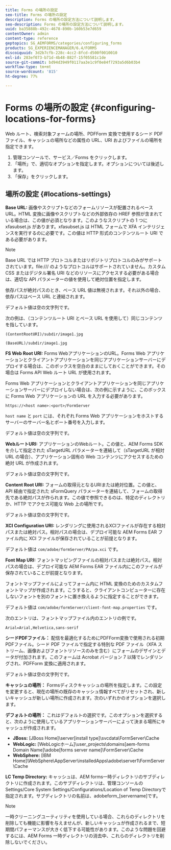 ```yaml
---
title: Forms の場所の設定
seo-title: Forms の場所の設定
description: Forms の場所の設定方法について説明します。
seo-description: Forms の場所の設定方法について説明します。
uuid: ba35888b-492c-4678-890b-160b53e7d659
contentOwner: admin
content-type: reference
geptopics: SG_AEMFORMS/categories/configuring_forms
products: SG_EXPERIENCEMANAGER/6.4/FORMS
discoiquuid: 3d2b7cfb-228c-4cc2-8fcd-d500f0010010
exl-id: 283ef073-b71d-4b48-882f-15f05581c1de
source-git-commit: bd94d3949f0117aa3e1c9f0e84f7293a5d6b03b4
workflow-type: tm+mt
source-wordcount: '815'
ht-degree: 77%

---
```


# Forms の場所の設定 {#configuring-locations-for-forms}

Web ルート、検索対象フォームの場所、PDFForm 変換で使用するシード PDF ファイル、キャッシュの場所などの属性の URL、URI およびファイルの場所を指定できます。

1. 管理コンソールで、サービス／Forms をクリックします。
1. 「場所」で、適切なオプションを指定します。オプションについては後述します。
1. 「保存」をクリックします。

## 場所の設定 {#locations-settings}

**Base URL:** 画像やスクリプトなどのフォームリソースが配置されるベースURL。HTML 変換に画像やスクリプトなどの外部依存の HREF 参照が含まれている場合は、この値が必須となります。このようなスクリプトの 1 つに xfasubset.js があります。xfasubset.js は HTML フォームで XFA インテリジェンスを実行するのに必要です。この値は HTTP 形式のコンテンツルート URI である必要があります。

>[!NOTE]
>
>Base URL では HTTP プロトコルまたはリポジトリプロトコルのみがサポートされています。file:/// のようなプロトコルはサポートされていません。カスタム CSS またはデジタル署名 URI などのリソースにアクセスする必要がある場合は、適切な API パラメーターの値を使用して絶対位置を指定します。

依存パスが絶対パスのとき、ベース URL 値は無視されます。それ以外の場合、依存パスはベース URL と連結されます。

デフォルト値は空の文字列です。

次の例は、（コンテンツルート URI とベース URL を使用して）同じコンテンツを指しています。

`(ContentRootURI)/subdir/image1.jpg`

`(BaseURL)/subdir/image1.jpg`

**FS Web Root URI:** Forms WebアプリケーションのURL。Forms Web アプリケーションとクライアントアプリケーションを同じアプリケーションサーバーにデプロイする場合は、このボックスを空白のままにしておくことができます。その場合は Forms API Web ルート URL が使用されます。

Forms Web アプリケーションとクライアントアプリケーションを同じアプリケーションサーバーにデプロイしない場合は、次の例に示すように、このボックスに Forms Web アプリケーションの URL を入力する必要があります。

`https://<host name>:<port>/FormServer`

`host name` と `port` には、それぞれ Forms Web アプリケーションをホストするサーバーのサーバー名とポート番号を入力します。

デフォルト値は空の文字列です。

**WebルートURI:** アプリケーションのWebルート。この値と、AEM Forms SDK を介して指定された sTargetURL パラメーターを連結して（sTargetURL が相対 URL の場合）、アプリケーション固有の Web コンテンツにアクセスするための絶対 URL が作成されます。

デフォルト値は空の文字列です。

**Content Root URI:** フォームの取得元となるURIまたは絶対位置。この値と、API 経由で指定された sFormQuery パラメーターを連結して、フォームの取得先である絶対パスが作られます。この値で参照できるのは、特定のディレクトリか、HTTP でアクセス可能な Web 上の場所です。

デフォルト値は空の文字列です。

**XCI Configuration URI:** レンダリングに使用されるXCIファイルが存在する相対パスまたは絶対パス。相対パスの場合は、デプロイ可能な AEM Forms EAR ファイル内に XCI ファイルが保存されていることが前提となります。

デフォルト値は `com/adobe/formServer/PA/pa.xci` です。

**Font Map URI:** フォントマッピングファイルの相対パスまたは絶対パス。相対パスの場合は、デプロイ可能な AEM Forms EAR ファイル内にこのファイルが保存されていることが前提となります。

フォントマップファイルによってフォーム内に HTML 変換のためのカスタムフォントマップが作成されます。こうすると、クライアントコンピューターに存在しないフォントを別のフォントに置き換えるように指定することができます。

デフォルト値は `com/adobe/formServer/client-font-map.properties` です。

次のエントリは、フォントマップファイル内のエントリの例です。

`Arial=Arial,Helvetica,sans-serif`

**シードPDFファイル：** 配信を最適化するためにPDFForm変換で使用される初期PDFファイル。シード PDF ファイルで指定する特別な PDF ファイル（XFA ストリーム、画像およびフォントリソースのみを含む）にフォームのデザインとデータが付加されます。このフォームは Acrobat バージョン 7 以降でレンダリングされ、PDFForm 変換に適用されます。

デフォルト値は空の文字列です。

**キャッシュの場所：** Formsディスクキャッシュの場所を指定します。この設定を変更すると、現在の場所の既存のキャッシュ情報すべてがリセットされ、新しいキャッシュが新しい場所に作成されます。次のいずれかのオプションを選択します。

**デフォルトの場所：** これはデフォルトの選択です。このオプションを選択すると、次のように使用しているアプリケーションサーバーによって決まる場所にキャッシュが作成されます。

* **JBoss:** [JBoss Home]\server\[install type]\svcdata\FormServer\Cache
* **WebLogic:** [WebLogicホーム]\user_projects\domains\[aem-forms Domain Name]\adobe\[forms server name]\FormServer\Cache
* **WebSphere:** [IBM Home]\WebSphere\AppServer\installedApps\adobe\server1\FormServer\Cache

**LC Temp Directory:** キャッシュは、AEM forms一時ディレクトリのサブディレクトリに作成されます。このサブディレクトリは、管理コンソールのSettings/Core System Settings/Configurations/Location of Temp Directoryで指定されます。サブディレクトリの名前は、adobeform_[servername]です。

>[!NOTE]
>
>一時クリーニングユーティリティを使用している場合、これらのディレクトリを削除しても機能に影響を与えませんが、新しいキャッシュが作成されるまで、短期間パフォーマンスが大きく低下する可能性があります。このような問題を回避するには、AEM Forms 一時ディレクトリの消去中、これらのディレクトリを削除しないでください。
